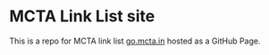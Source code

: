 # MCTA Link List site

This is a repo for MCTA link list [go.mcta.in](https://go.mcta.in) hosted as a GitHub Page. 
